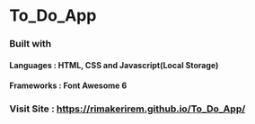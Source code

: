 # To_Do_App

### Built with

  #### Languages : HTML, CSS and Javascript(Local Storage)

  #### Frameworks : Font Awesome 6

### Visit Site : https://rimakerirem.github.io/To_Do_App/
